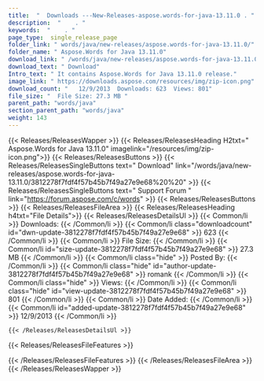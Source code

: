```yaml
---
title:  "  Downloads ---New-Releases-aspose.words-for-java-13.11.0 . " 
description:  "    . " 
keywords:  "    . " 
page_type:  single_release_page
folder_link: " words/java/new-releases/aspose.words-for-java-13.11.0/"
folder_name: " Aspose.Words for Java 13.11.0"
download_link: " /words/java/new-releases/aspose.words-for-java-13.11.0/3812278f7fdf4f57b45b7f49a27e9e68"
download_text: " Download"
Intro_text: " It contains Aspose.Words for Java 13.11.0 release."
image_link: " https://downloads.aspose.com/resources/img/zip-icon.png"
download_count: "   12/9/2013  Downloads: 623  Views: 801"
file_size: "  File Size: 27.3 MB "
parent_path: "words/java"
section_parent_path: "words/java"
weight: 143 
---
```


{{< Releases/ReleasesWapper >}}
  {{< Releases/ReleasesHeading H2txt=" Aspose.Words for Java 13.11.0" imagelink="/resources/img/zip-icon.png">}}
  {{< Releases/ReleasesButtons >}}
    {{< Releases/ReleasesSingleButtons text=" Download" link="/words/java/new-releases/aspose.words-for-java-13.11.0/3812278f7fdf4f57b45b7f49a27e9e68%20%20" >}}
    {{< Releases/ReleasesSingleButtons text=" Support Forum " link="https://forum.aspose.com/c/words" >}}
  {{< Releases/ReleasesButtons >}}
  {{< Releases/ReleasesFileArea >}}
    {{< Releases/ReleasesHeading h4txt="File Details">}}
    {{< Releases/ReleasesDetailsUl >}}
            {{< Common/li  >}} Downloads: {{< /Common/li >}} 
      {{< Common/li class="downloadcount" id="dwn-update-3812278f7fdf4f57b45b7f49a27e9e68" >}} 623 {{< /Common/li >}} 
      {{< Common/li  >}} File Size: {{< /Common/li >}} 
      {{< Common/li id="size-update-3812278f7fdf4f57b45b7f49a27e9e68" >}} 27.3 MB {{< /Common/li >}} 
      {{< Common/li  class="hide" >}} Posted By: {{< /Common/li >}} 
      {{< Common/li class="hide" id="author-update-3812278f7fdf4f57b45b7f49a27e9e68" >}} romank {{< /Common/li >}} 
      {{< Common/li class="hide"  >}} Views: {{< /Common/li >}} 
      {{< Common/li class="hide" id="view-update-3812278f7fdf4f57b45b7f49a27e9e68" >}} 801 {{< /Common/li >}} 
      {{< Common/li  >}} Date Added: {{< /Common/li >}} 
      {{< Common/li id="added-update-3812278f7fdf4f57b45b7f49a27e9e68" >}} 12/9/2013 {{< /Common/li >}} 

    {{< /Releases/ReleasesDetailsUl >}}

  {{< Releases/ReleasesFileFeatures >}}
      
  {{< /Releases/ReleasesFileFeatures >}}
 {{< /Releases/ReleasesFileArea >}}
{{< /Releases/ReleasesWapper >}}


